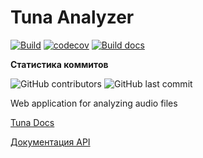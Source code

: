 # Tuna Analyzer

[![Build](https://github.com/ArsenChick/tuna-analyzer/actions/workflows/build-and-test.yml/badge.svg)](https://github.com/ArsenChick/tuna-analyzer/actions/workflows/build-and-test.yml) [![codecov](https://codecov.io/gh/ArsenChick/tuna-analyzer/branch/main/graph/badge.svg?token=VHWBOH1JEI)](https://codecov.io/gh/ArsenChick/tuna-analyzer)
[![Build docs](https://github.com/ArsenChick/tuna-analyzer/actions/workflows/build-docs.yml/badge.svg)](https://github.com/ArsenChick/tuna-analyzer/actions/workflows/build-docs.yml)

**Статистика коммитов**

![GitHub contributors](https://img.shields.io/github/contributors/ArsenChick/tuna-analyzer) ![GitHub last commit](https://img.shields.io/github/last-commit/ArsenChick/tuna-analyzer)

Web application for analyzing audio files

[Tuna Docs](https://arsenchick.github.io/tuna-analyzer/)

[Документация API](./API.md)
